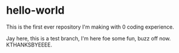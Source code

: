 # hello-world
This is the first ever repository I'm making with 0 coding experience.

Jay here, this is a test branch, I'm here foe some fun, buzz off now. KTHANKSBYEEEE.
